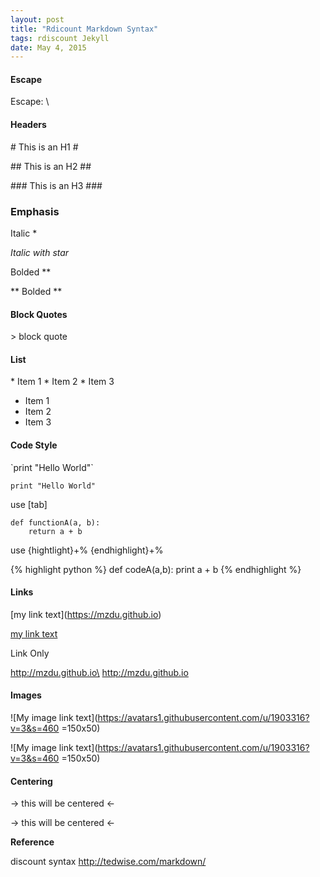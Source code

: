 ```yaml
---
layout: post
title: "Rdicount Markdown Syntax"
tags: rdiscount Jekyll
date: May 4, 2015
---
```


#### Escape ####
Escape: \


#### Headers ####
\# This is an H1 \#

\## This is an H2 \##

\### This is an H3 \###

### Emphasis ###
Italic *

*Italic with star*

Bolded **

** Bolded **

#### Block Quotes ####
\> block quote

#### List ####
  \* Item 1
  \* Item 2
  \* Item 3
  
  * Item 1
  * Item 2
  * Item 3
  
#### Code Style ####
\`print "Hello World"\`

`print "Hello World"`

use [tab]

	def functionA(a, b):
		return a + b
use {hightlight}+%  {endhighlight}+%		
		
{% highlight python %}
def codeA(a,b):
	print a + b
{% endhighlight %}
  
#### Links ####
\[my link text](https://mzdu.github.io)

[my link text](https://mzdu.github.io)

Link Only

<http://mzdu.github.io\> <http://mzdu.github.io>

#### Images ####
\![My image link text]\(https://avatars1.githubusercontent.com/u/1903316?v=3&s=460 =150x50)

![My image link text](https://avatars1.githubusercontent.com/u/1903316?v=3&s=460 =150x50)

#### Centering ####
\-> this will be centered <-

-> this will be centered <-

**Reference**

discount syntax <http://tedwise.com/markdown/>

